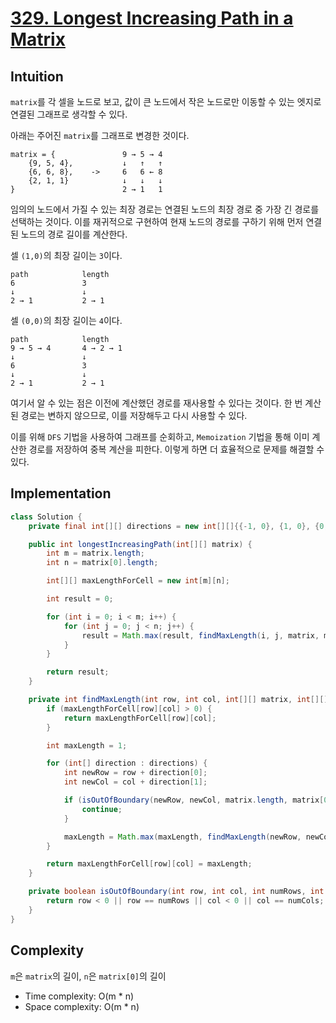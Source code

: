 # [329. Longest Increasing Path in a Matrix](https://leetcode.com/problems/longest-increasing-path-in-a-matrix/description/)

## Intuition
`matrix`를 각 셀을 노드로 보고, 값이 큰 노드에서 작은 노드로만 이동할 수 있는 엣지로 연결된 그래프로 생각할 수 있다.

아래는 주어진 `matrix`를 그래프로 변경한 것이다.
```
matrix = {               9 → 5 → 4
    {9, 5, 4},           ↓   ↑   ↑
    {6, 6, 8},    ->     6   6 ← 8
    {2, 1, 1}            ↓   ↓   ↓
}                        2 → 1   1
```
임의의 노드에서 가질 수 있는 최장 경로는 연결된 노드의 최장 경로 중 가장 긴 경로를 선택하는 것이다. 
이를 재귀적으로 구현하여 현재 노드의 경로를 구하기 위해 먼저 연결된 노드의 경로 길이를 계산한다.

셀 `(1,0)`의 최장 길이는 `3`이다.
```
path            length
6               3 
↓               ↓  
2 → 1           2 → 1 
```
셀 `(0,0)`의 최장 길이는 `4`이다.
```
path            length
9 → 5 → 4       4 → 2 → 1
↓               ↓
6               3 
↓               ↓  
2 → 1           2 → 1 
```
여기서 알 수 있는 점은 이전에 계산했던 경로를 재사용할 수 있다는 것이다. 한 번 계산된 경로는 변하지 않으므로, 이를 저장해두고 다시 사용할 수 있다.

이를 위해 `DFS` 기법을 사용하여 그래프를 순회하고, `Memoization` 기법을 통해 이미 계산한 경로를 저장하여 중복 계산을 피한다. 이렇게 하면 더 효율적으로 문제를 해결할 수 있다.

## Implementation

```java
class Solution {
    private final int[][] directions = new int[][]{{-1, 0}, {1, 0}, {0, -1}, {0, 1}};

    public int longestIncreasingPath(int[][] matrix) {
        int m = matrix.length;
        int n = matrix[0].length;

        int[][] maxLengthForCell = new int[m][n];

        int result = 0;

        for (int i = 0; i < m; i++) {
            for (int j = 0; j < n; j++) {
                result = Math.max(result, findMaxLength(i, j, matrix, maxLengthForCell));
            }
        }

        return result;
    }

    private int findMaxLength(int row, int col, int[][] matrix, int[][] maxLengthForCell) {
        if (maxLengthForCell[row][col] > 0) {
            return maxLengthForCell[row][col];
        }

        int maxLength = 1;

        for (int[] direction : directions) {
            int newRow = row + direction[0];
            int newCol = col + direction[1];

            if (isOutOfBoundary(newRow, newCol, matrix.length, matrix[0].length) || matrix[row][col] <= matrix[newRow][newCol]) {
                continue;
            }

            maxLength = Math.max(maxLength, findMaxLength(newRow, newCol, matrix, maxLengthForCell) + 1);
        }

        return maxLengthForCell[row][col] = maxLength;
    }

    private boolean isOutOfBoundary(int row, int col, int numRows, int numCols) {
        return row < 0 || row == numRows || col < 0 || col == numCols;
    }
}

```

## Complexity
`m`은 `matrix`의 길이, `n`은 `matrix[0]`의 길이
- Time complexity: O(m * n)
- Space complexity: O(m * n)
